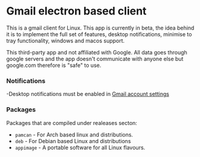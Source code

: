 # Gmail electron based client

This is a gmail client for Linux. This app is currently in beta, the idea behind it is to implement the full set of features, desktop notifications, minimise to tray functionality, windows and macos support.

This third-party app and not affiliated with Google. All data goes through google servers and the app doesn't communicate with anyone else but google.com therefore is "safe" to use.

### Notifications

-Desktop notifications must be enabled in [Gmail account settings](https://support.google.com/mail/answer/1075549?co=GENIE.Platform%3DDesktop)

### Packages

Packages that are compiled under realeases secton:

- `pamcan` - For Arch based linux and distributions.
- `deb` - For Debian based Linux and distributions
- `appimage` - A portable software for all Linux flavours.

